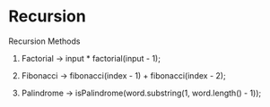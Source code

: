 # Recursion
Recursion Methods

1. Factorial   ->   input * factorial(input - 1);

2. Fibonacci   ->   fibonacci(index - 1) + fibonacci(index - 2);

3. Palindrome   ->   isPalindrome(word.substring(1, word.length() - 1));
